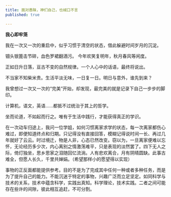 ```yaml
---
title: 面对愚昧，神们自己，也缄口不言
published: true

---
```


**我心即牢笼**

我在一次又一次的重启中，似乎习惯于清空的状态，借此躲避时间岁月的沉淀。

钿头银篦击节碎，血色罗裙翻酒污。
今年欢笑复明年，秋月春风等闲度。

正如日升日落，亘古不变的自然规律。一个人心中的话语，最终将说出。

不当家不知柴米贵。生活平淡无味，一日复一日。明日与意外，谁先到来？

我曾想过一次又一次的“完美”开始，却发现，最完美的就是记录下自己一步步的脚印。

计算机，语文，英语……都抵不过统治于其上的哲学。

坐而论道，不如起而行之。唯有于生活中践行，才能获得真正的学识。

在一次动车归途上，我问一位学姐，如何习惯离家求学的状态，每一次离家都伤心难过，即便知道终点和归期。只记得没有直接回答，模糊记得说时间一长、再过几年就好了云云。时过境迁，物是人非，心态已然改变。窃以为，一旦离家便难以忘怀，无论经历多少次，内心离别之情激荡难平，只是表现的淡然罢了。四下无人之际，倚灯独坐，思乡思家之泪随回忆流淌。人有悲欢离合，月有阴晴圆缺。此事古难全，但愿人长久，千里共婵娟。（希望那样小的愿望得以实现）

事物的正反面都能提供参考。目的不是为了完成其中任何一种或者多种任务，而是为了提升自己的能力。不能沉迷于特定的事物，兴趣广泛而立足坚定。如同科学与技术的关系，技术中蕴含科学，实践出真知。科学理论，技术实践。二者之间可能存在些许的间隙，彼此相互追赶，不可分割。